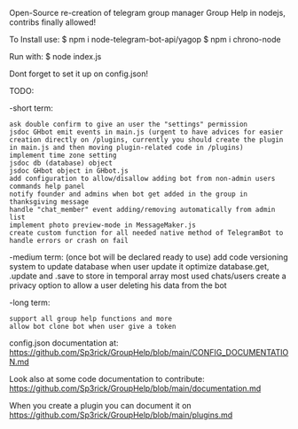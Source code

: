 Open-Source re-creation of telegram group manager Group Help in nodejs, contribs finally allowed!

To Install use:
$ npm i node-telegram-bot-api/yagop
$ npm i chrono-node

Run with:
$ node index.js

Dont forget to set it up on config.json!

TODO:

-short term:

    ask double confirm to give an user the "settings" permission
    jsdoc GHbot emit events in main.js (urgent to have advices for easier creation directly on /plugins, currently you should create the plugin in main.js and then moving plugin-related code in /plugins)
    implement time zone setting
    jsdoc db (database) object
    jsdoc GHbot object in GHbot.js
    add configuration to allow/disallow adding bot from non-admin users
    commands help panel
    notify founder and admins when bot get added in the group in thanksgiving message
    handle "chat_member" event adding/removing automatically from admin list
    implement photo preview-mode in MessageMaker.js
    create custom function for all needed native method of TelegramBot to handle errors or crash on fail

-medium term:
    (once bot will be declared ready to use) add code versioning system to update database when user update it
    optimize database.get, .update and .save to store in temporal array most used chats/users
    create a privacy option to allow a user deleting his data from the bot

-long  term:

    support all group help functions and more
    allow bot clone bot when user give a token




config.json documentation at: https://github.com/Sp3rick/GroupHelp/blob/main/CONFIG_DOCUMENTATION.md

Look also at some code documentation to contribute: https://github.com/Sp3rick/GroupHelp/blob/main/documentation.md

When you create a plugin you can document it on https://github.com/Sp3rick/GroupHelp/blob/main/plugins.md
